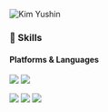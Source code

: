 <!--
**kysclient/kysclient** is a ✨ _special_ ✨ repository because its `README.md` (this file) appears on your GitHub profile.

Here are some ideas to get you started:

- 🔭 I’m currently working on ...
- 🌱 I’m currently learning ...
- 👯 I’m looking to collaborate on ...
- 🤔 I’m looking for help with ...
- 💬 Ask me about ...
- 📫 How to reach me: ...
- 😄 Pronouns: ...
- ⚡ Fun fact: ...
-->

![Kim Yushin](https://capsule-render.vercel.app/api?type=rect&color=gradient&text=%20%20kysclient%20%20&fontAlign=30&fontSize=30&textBg=true&desc=FrontEnd%20Engineer%20&descAlign=60&descAlignY=50)

### 💪 Skills
#### Platforms & Languages
<p>
  <img src="https://img.shields.io/badge/React-61DAFB?style=flat-square&logo=React&logoColor=black"/>
  <img src="https://img.shields.io/badge/Spring-6DB33F?style=flat-square&logo=Spring&logoColor=white"/>
</p>
<p>
   <img src="https://img.shields.io/badge/JavaScript-F7DF1E?style=flat-square&logo=JavaScript&logoColor=white"/>
  <img src="https://img.shields.io/badge/TypeScript-3178C6?style=flat-square&logo=TypeScript&logoColor=white"/>
  <img src="https://img.shields.io/badge/Java-007396?style=flat-square&logo=Java&logoColor=white"/>
</p>
